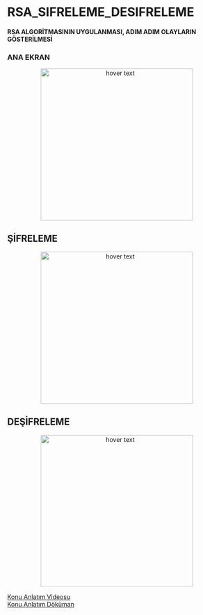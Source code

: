 # RSA_SIFRELEME_DESIFRELEME

#### RSA ALGORİTMASININ UYGULANMASI, ADIM ADIM OLAYLARIN GÖSTERİLMESİ

### ANA EKRAN
<p align="center">
  <img src="https://i.hizliresim.com/r0rdp2.png" width="350" title="hover text">
</p>



## ŞİFRELEME
<p align="center">
  <img src="https://i.hizliresim.com/jBPDix.png" width="350" title="hover text">
</p>

## DEŞİFRELEME
<p align="center">
  <img src="https://i.hizliresim.com/qF3NFK.png" width="350" title="hover text">
</p>

[Konu Anlatım Videosu](https://www.youtube.com/watch?v=ouMhVqyKScI)<br>
[Konu Anlatım Döküman](https://berkarat.com/rsa-sifreleme-algoritmasi/)
